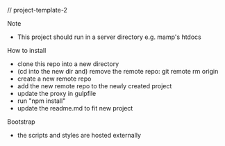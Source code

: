 // project-template-2

Note
- This project should run in a server directory e.g. mamp's htdocs

How to install
- clone this repo into a new directory  
- (cd into the new dir and) remove the remote repo: git remote rm origin
- create a new remote repo
- add the new remote repo to the newly created project
- update the proxy in gulpfile
- run "npm install"
- update the readme.md to fit new project

Bootstrap
- the scripts and styles are hosted externally
